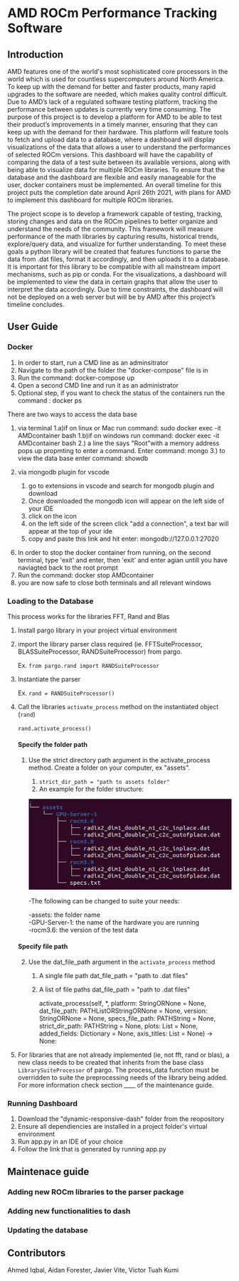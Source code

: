 # AMD ROCm Performance Tracking Software 



## Introduction

AMD features one of the world's most sophisticated core processors in the world which is used for countless supercomputers around North America.  To keep up with the demand for better and faster products, many rapid upgrades to the software are needed, which makes quality control difficult.  Due to AMD’s lack of a regulated software testing platform, tracking the performance between updates is currently very time consuming.  The purpose of this project is to develop a platform for AMD to be able to test their product’s improvements in a timely manner, ensuring that they can keep up with the demand for their hardware.  This platform will feature tools to fetch and upload data to a database, where a dashboard will display visualizations of the data that allows a user to understand the performances of selected ROCm versions. This dashboard will have the capability of comparing the data of a test suite between its available versions, along with being able to visualize data for multiple ROCm libraries. To ensure that the database and the dashboard are flexible and easily manageable for the user, docker containers must be implemented. An overall timeline for this project puts the completion date around April 26th 2021, with plans for AMD to implement this dashboard for multiple ROCm libraries.

The project scope is to develop a framework capable of testing, tracking, storing changes and data on the ROCm pipelines to better organize and understand the needs of the community. This framework will measure performance of the math libraries by capturing results, historical trends, explore/query data, and visualize for further understanding. To meet these goals a python library will be created that features functions to parse the data from .dat files, format it accordingly, and then uploads it to a database.  It is important for this library to be compatible with all mainstream import mechanisms, such as pip or conda.  For the visualizations, a dashboard will be implemented to view the data in certain graphs that allow the user to interpret the data accordingly.  Due to time constraints, the dashboard will not be deployed on a web server but will be by AMD after this project’s timeline concludes.


## User Guide

### Docker

1. In order to start, run a CMD line as an adminsitrator
2. Navigate to the path of the folder the "docker-compose" file is in
3. Run the command: docker-compose up
4. Open a second CMD line and run it as an administrator
5. Optional step, if you want to check the status of the containers run the command : docker ps

There are two ways to access the data base
1) via terminal
	1.a)if on linux or Mac run command: sudo docker exec -it AMDcontainer bash
	1.b)if on windows run command: docker exec -it AMDcontainer bash
	2.) a line the says "Root"with a memory address pops up propmting to enter a command.
		Enter command: mongo
	3.) to view the data base enter command: showdb

2) via mongodb plugin for vscode
	1) go to extensions in vscode and search for mongodb plugin and download
	2) Once downloaded the mongodb icon will appear on the left side of your IDE
	3) click on the icon
	4) on the left side of the screen click "add a connection", a text bar will appear at the top of your ide
	5) copy and paste this link and hit enter: mongodb://127.0.0.1:27020

6. In order to stop the docker container from running, on the second terminal, type 'exit' and enter, then 'exit' and enter agian untill
	you have naviagted back to the root prompt
7. Run the command: docker stop AMDcontainer
8. you are now safe to close both terminals and all relevant windows


### Loading to the Database

This process works for the libraries FFT, Rand and Blas

1) Install pargo library in your project virtual environment
2) import the library parser class required (ie. FFTSuiteProcessor, BLASSuiteProcessor, RANDSuiteProcessor) from pargo.

	Ex. `from pargo.rand import RANDSuiteProcessor`
 
3) Instantiate the parser
	
	Ex. `rand = RANDSuiteProcessor()`
	
4) Call the libraries `activate_process` method on the instantiated object (`rand`)
	
	`rand.activate_process()`
	
	#### Specify the folder path
	1. Use the strict directory path argument in the activate_process method. Create a folder on your computer, ex "assets".
		1. `strict_dir_path = "path to assets folder"`
		2. An example for the folder structure:



		![Folder Structure](Tree.png)


		-The following can be changed to suite your needs:  
		
		-assets: the folder name  
		-GPU-Server-1: the name of the hardware you are running  
		-rocm3.6: the version of the test data  
		
	#### Specify file path	
	2. Use the dat_file_path argument in the `activate_process` method
		1. A single file path
		 	dat_file_path = "path to .dat files"

		2. A list of file paths
			dat_file_path = "path to .dat files"
	

 
			activate_process(self, *, platform: StringORNone = None,
					 dat_file_path: PATHListORStringORNone = None,
					 version: StringORNone = None,
					 specs_file_path: PATHString = None,
					 strict_dir_path: PATHString = None,
					 plots: List = None,
					 added_fields: Dictionary = None,
					 axis_titles: List = None) -> None:


5) For libraries that are not already implemented (ie, not fft, rand or blas), a new class needs to be created that inherits from the base class `LibrarySuiteProcessor` of pargo.  The process_data function must be overridden to suite the preprocessing needs of the library being added. For more information check section ____ of the maintenance guide.




### Running Dashboard

1) Download the "dynamic-responsive-dash" folder from the reopository
2) Ensure all dependiencies are installed in a project folder's virtual environment
3) Run app.py in an IDE of your choice
4) Follow the link that is generated by running app.py



## Maintenace guide
### Adding new ROCm libraries to the parser package


### Adding new functionalities to dash


### Updating the database



## Contributors

Ahmed Iqbal, Aidan Forester, Javier Vite, Victor Tuah Kumi
